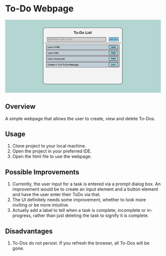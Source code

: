 # To-Do Webpage

![Screenshot of v1.0 of webpage](img/ToDo%20Webpage%20Screenshot%20v1.1.png)

## Overview
A simple webpage that allows the user to create, view and delete To-Dos.

## Usage
1. Clone project to your local machine.
2. Open the project in your preferred IDE.
3. Open the html file to use the webpage. 

## Possible Improvements

1. Currently, the user input for a task is entered via a prompt dialog box. An improvement would be to create an input element and a button element and have the user enter their ToDo via that.
2. The UI definitely needs some improvement, whether to look more inviting or be more intuitive.
3. Actually add a label to tell when a task is complete, incomplete or in-progress, rather than just deleting the task to signify it is complete.

## Disadvantages

1. To-Dos do not persist. If you refresh the browser, all To-Dos will be gone.
